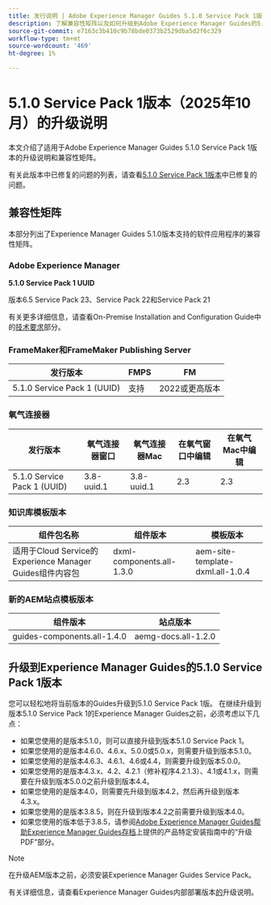 ```yaml
---
title: 发行说明 | Adobe Experience Manager Guides 5.1.0 Service Pack 1版本的升级说明
description: 了解兼容性矩阵以及如何升级到Adobe Experience Manager Guides的5.1.0 Service Pack 1版本。
source-git-commit: e7163c3b410c9b78bde0373b2529dba5d2f6c329
workflow-type: tm+mt
source-wordcount: '469'
ht-degree: 1%

---
```


# 5.1.0 Service Pack 1版本（2025年10月）的升级说明

本文介绍了适用于Adobe Experience Manager Guides 5.1.0 Service Pack 1版本的升级说明和兼容性矩阵。

有关此版本中已修复的问题的列表，请查看[5.1.0 Service Pack 1版本](../release-info/fixed-issues-5-1-0-sp1.md)中已修复的问题。

## 兼容性矩阵

本部分列出了Experience Manager Guides 5.1.0版本支持的软件应用程序的兼容性矩阵。

### Adobe Experience Manager

**5.1.0 Service Pack 1 UUID**

版本6.5 Service Pack 23、Service Pack 22和Service Pack 21

有关更多详细信息，请查看On-Premise Installation and Configuration Guide中的[技术要求](../install-guide/download-install-technical-requirements.md)部分。

### FrameMaker和FrameMaker Publishing Server

| 发行版本 | FMPS | FM |
| --- | --- | --- |
| 5.1.0 Service Pack 1 (UUID) | 支持 | 2022或更高版本 |

### 氧气连接器

| 发行版本 | 氧气连接器窗口 | 氧气连接器Mac | 在氧气窗口中编辑 | 在氧气Mac中编辑 |
| --- | --- | --- |--- |--- |
| 5.1.0 Service Pack 1 (UUID) | 3.8-uuid.1 | 3.8-uuid.1 | 2.3 | 2.3 |

### 知识库模板版本

| 组件包名称 | 组件版本 | 模板版本 |
|---|---|---|
| 适用于Cloud Service的Experience Manager Guides组件内容包 | dxml-components.all-1.3.0 | aem-site-template-dxml.all-1.0.4 |

### 新的AEM站点模板版本


| 组件版本 | 站点版本 |
|---|---|
| guides-components.all-1.4.0 | aemg-docs.all-1.2.0 |


## 升级到Experience Manager Guides的5.1.0 Service Pack 1版本

您可以轻松地将当前版本的Guides升级到5.1.0 Service Pack 1版。 在继续升级到版本5.1.0 Service Pack 1的Experience Manager Guides之前，必须考虑以下几点：

- 如果您使用的是版本5.1.0，则可以直接升级到版本5.1.0 Service Pack 1。
- 如果您使用的是版本4.6.0、4.6.x、5.0.0或5.0.x，则需要升级到版本5.1.0。
- 如果您使用的是版本4.6.3、4.6.1、4.6或4.4，则需要升级到版本5.0.0。
- 如果您使用的是版本4.3.x、4.2、4.2.1（修补程序4.2.1.3）、4.1或4.1.x，则需要在升级到版本5.0.0之前升级到版本4.4。
- 如果您使用的是版本4.0，则需要先升级到版本4.2，然后再升级到版本4.3.x。
- 如果您使用的是版本3.8.5，则在升级到版本4.2之前需要升级到版本4.0。
- 如果您使用的版本低于3.8.5，请参阅[Adobe Experience Manager Guides帮助Experience Manager Guides存档](https://helpx.adobe.com/xml-documentation-for-experience-manager/archive.html)上提供的产品特定安装指南中的“升级PDF”部分。

>[!NOTE]
>
>在升级AEM版本之前，必须安装Experience Manager Guides Service Pack。

有关详细信息，请查看Experience Manager Guides内部部署版本[的](../install-guide/upgrade-xml-documentation.md)升级说明。
